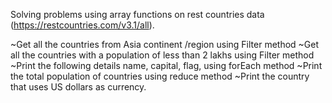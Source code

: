 Solving problems using array functions on rest countries data (https://restcountries.com/v3.1/all).


~Get all the countries from Asia continent /region using Filter method
~Get all the countries with a population of less than 2 lakhs using Filter method
~Print the following details name, capital, flag, using forEach method
~Print the total population of countries using reduce method
~Print the country that uses US dollars as currency.
